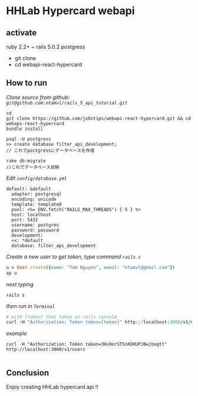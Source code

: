 # HHLab Hypercard  webapi

## activate

ruby 2.2+ ~
rails 5.0.2
postgress


- git clone 
- cd webapi-react-hypercard

## How to run
*Clone source from github: `git@github.com:ntamvl/rails_5_api_tutorial.git`*
```
cd
git clone https://github.com/johntips/webapi-react-hypercard.git && cd webapi-react-hypercard 
bundle install

psql -U postgress
>> create database filter_api_development;
// これでpostgressにデータベースを作成

rake db:migrate
//これでデータベース反映

```
*Edit `config/database.yml`*

```
default: &default
  adapter: postgresql
  encoding: unicode
  template: template0
  pool: <%= ENV.fetch("RAILS_MAX_THREADS") { 5 } %>
  host: localhost
  port: 5432
  username: postgres
  password: password
  development:
  <<: *default
  database: filter_api_development
```
*Create a new user to get token, type command `rails c`*
                    
```ruby
u = User.create({name: "Tam Nguyen", email: "ntamvl@gmail.com"})
ap u
```
                    
*next typing*
```
rails s
```
*then run in `Terminal`*
```ruby
# with [token] that taken on rails console
curl -H "Authorization: Token token=[token]" http://localhost:3000/v1/users
```

*example*
```
curl -H "Authorization: Token token=3Hu9orST5sKDHUPJBwjbogtt" http://localhost:3000/v1/users
                    
```

## Conclusion

Enjoy creating HHLab hypercard api !!
